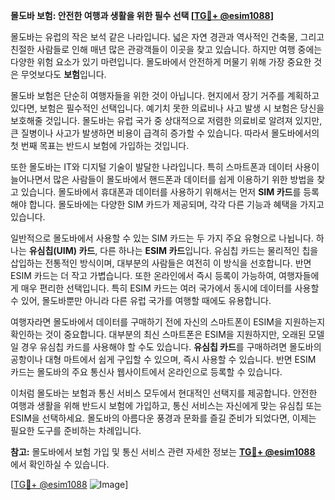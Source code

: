 **몰도바 보험: 안전한 여행과 생활을 위한 필수 선택 [[TG💪+ @esim1088](https://t.me/s/esim1088)]**

몰도바는 유럽의 작은 보석 같은 나라입니다. 넓은 자연 경관과 역사적인 건축물, 그리고 친절한 사람들로 인해 매년 많은 관광객들이 이곳을 찾고 있습니다. 하지만 여행 중에는 다양한 위험 요소가 있기 마련입니다. 몰도바에서 안전하게 머물기 위해 가장 중요한 것은 무엇보다도 **보험**입니다.

몰도바 보험은 단순히 여행자들을 위한 것이 아닙니다. 현지에서 장기 거주를 계획하고 있다면, 보험은 필수적인 선택입니다. 예기치 못한 의료비나 사고 발생 시 보험은 당신을 보호해줄 것입니다. 몰도바는 유럽 국가 중 상대적으로 저렴한 의료비로 알려져 있지만, 큰 질병이나 사고가 발생하면 비용이 급격히 증가할 수 있습니다. 따라서 몰도바에서의 첫 번째 목표는 반드시 보험에 가입하는 것입니다.

또한 몰도바는 IT와 디지털 기술이 발달한 나라입니다. 특히 스마트폰과 데이터 사용이 늘어나면서 많은 사람들이 몰도바에서 핸드폰과 데이터를 쉽게 이용하기 위한 방법을 찾고 있습니다. 몰도바에서 휴대폰과 데이터를 사용하기 위해서는 먼저 **SIM 카드**를 등록해야 합니다. 몰도바에는 다양한 SIM 카드가 제공되며, 각각 다른 기능과 혜택을 가지고 있습니다.

일반적으로 몰도바에서 사용할 수 있는 SIM 카드는 두 가지 주요 유형으로 나뉩니다. 하나는 **유심칩(UIM) 카드**, 다른 하나는 **ESIM 카드**입니다. 유심칩 카드는 물리적인 칩을 삽입하는 전통적인 방식이며, 대부분의 사람들은 여전히 이 방식을 선호합니다. 반면 ESIM 카드는 더 작고 가볍습니다. 또한 온라인에서 즉시 등록이 가능하여, 여행자들에게 매우 편리한 선택입니다. 특히 ESIM 카드는 여러 국가에서 동시에 데이터를 사용할 수 있어, 몰도바뿐만 아니라 다른 유럽 국가를 여행할 때에도 유용합니다.

여행자라면 몰도바에서 데이터를 구매하기 전에 자신의 스마트폰이 ESIM을 지원하는지 확인하는 것이 중요합니다. 대부분의 최신 스마트폰은 ESIM을 지원하지만, 오래된 모델일 경우 유심칩 카드를 사용해야 할 수도 있습니다. **유심칩 카드**를 구매하려면 몰도바의 공항이나 대형 마트에서 쉽게 구입할 수 있으며, 즉시 사용할 수 있습니다. 반면 ESIM 카드는 몰도바의 주요 통신사 웹사이트에서 온라인으로 등록할 수 있습니다.

이처럼 몰도바는 보험과 통신 서비스 모두에서 현대적인 선택지를 제공합니다. 안전한 여행과 생활을 위해 반드시 보험에 가입하고, 통신 서비스는 자신에게 맞는 유심칩 또는 ESIM을 선택하세요. 몰도바의 아름다운 풍경과 문화를 즐길 준비가 되었다면, 이제는 필요한 도구를 준비하는 차례입니다.

**참고:** 몰도바에서 보험 가입 및 통신 서비스 관련 자세한 정보는 **[TG💪+ @esim1088](https://t.me/s/esim1088)** 에서 확인하실 수 있습니다.

[[TG💪+ @esim1088](https://t.me/s/esim1088) ![Image](https://i.postimg.cc/Y0z9fWf4/image.png)]